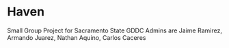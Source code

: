 # Haven
Small Group Project for Sacramento State GDDC
Admins are Jaime Ramirez, Armando Juarez, Nathan Aquino, Carlos Caceres
